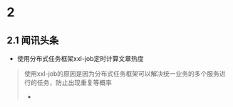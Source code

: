 # 2

## 2.1 闻讯头条

- 使用分布式任务框架xxl-job定时计算文章热度

> 使用xxl-job的原因是因为分布式任务框架可以解决统一业务的多个服务进行的任务，防止出现重复等概率
>
> - 